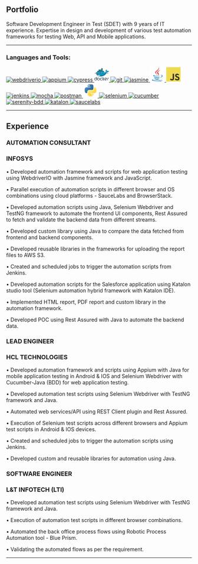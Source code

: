 ## Portfolio

Software Development Engineer in Test (SDET) with 9 years of IT experience. Expertise in design and development of various test automation frameworks for testing Web, API and Mobile applications.

---

<h3 align="left">Languages and Tools:</h3>
<p align="left"> 
  <a href="https://webdriver.io/" target="_blank" rel="noreferrer"> 
  <img src="https://avatars.githubusercontent.com/u/6512473?s=200&v=4" alt="webdriverio" width="40" height="40"/> </a> 
  <a href="https://appium.io/" target="_blank" rel="noreferrer"> 
  <img src="https://camo.githubusercontent.com/3eb867d17687f3afdc1f69c250427f98c9577286e83d4d8c10ca7683287549ad/68747470733a2f2f7777772e6b6579746f72632e636f6d2f77702d636f6e74656e742f75706c6f6164732f323031342f30382f61707069756d2e706e67" alt="appium" width="60" height="40"/> </a>
  <a href="https://www.cypress.io" target="_blank" rel="noreferrer"> 
  <img src="https://raw.githubusercontent.com/simple-icons/simple-icons/6e46ec1fc23b60c8fd0d2f2ff46db82e16dbd75f/icons/cypress.svg" alt="cypress" width="40" height="40"/> </a>
  <a href="https://www.docker.com/" target="_blank" rel="noreferrer"> 
  <img src="https://raw.githubusercontent.com/devicons/devicon/master/icons/docker/docker-original-wordmark.svg" alt="docker" width="40" height="40"/> </a>
  <a href="https://git-scm.com/" target="_blank" rel="noreferrer"> 
  <img src="https://www.vectorlogo.zone/logos/git-scm/git-scm-icon.svg" alt="git" width="40" height="40"/> </a> 
  <a href="https://jasmine.github.io/" target="_blank" rel="noreferrer"> 
  <img src="https://www.vectorlogo.zone/logos/jasmine/jasmine-icon.svg" alt="jasmine" width="40" height="40"/> </a>
  <a href="https://www.java.com" target="_blank" rel="noreferrer">
  <img src="https://raw.githubusercontent.com/devicons/devicon/master/icons/java/java-original.svg" alt="java" width="40" height="40"/> </a> 
  <a href="https://developer.mozilla.org/en-US/docs/Web/JavaScript" target="_blank" rel="noreferrer"> 
  <img src="https://raw.githubusercontent.com/devicons/devicon/master/icons/javascript/javascript-original.svg" alt="javascript" width="40" height="40"/> </a> 
  <a href="https://www.jenkins.io" target="_blank" rel="noreferrer"> <img src="https://www.vectorlogo.zone/logos/jenkins/jenkins-icon.svg" alt="jenkins" width="40" height="40"/> </a> 
  <a href="https://mochajs.org" target="_blank" rel="noreferrer"> <img src="https://www.vectorlogo.zone/logos/mochajs/mochajs-icon.svg" alt="mocha" width="40" height="40"/> </a> 
  <a href="https://postman.com" target="_blank" rel="noreferrer"> <img src="https://www.vectorlogo.zone/logos/getpostman/getpostman-icon.svg" alt="postman" width="40" height="40"/> </a> 
  <a href="https://www.python.org" target="_blank" rel="noreferrer"> <img src="https://raw.githubusercontent.com/devicons/devicon/master/icons/python/python-original.svg" alt="python" width="40" height="40"/> </a> 
  <a href="https://www.selenium.dev" target="_blank" rel="noreferrer"> <img src="https://raw.githubusercontent.com/detain/svg-logos/780f25886640cef088af994181646db2f6b1a3f8/svg/selenium-logo.svg" alt="selenium" width="40" height="40"/> </a> 
  <a href="https://cucumber.io/" target="_blank" rel="noreferrer"> 
  <img src="https://avatars.githubusercontent.com/u/320565?s=200&v=4" alt="cucumber" width="40" height="40"/> </a>
  <a href="https://serenity-bdd.github.io/theserenitybook/latest/index.html" target="_blank" rel="noreferrer"> 
  <img src="https://serenity-bdd.info/wp-content/uploads/elementor/thumbs/serenity-bdd-pac9onzlqv9ebi90cpg4zsqnp28x4trd1adftgkwbq.png" alt="serenity-bdd" width="90" height="40"/> </a>
  <a href="https://www.katalon.com/" target="_blank" rel="noreferrer"> 
  <img src="https://upload.wikimedia.org/wikipedia/commons/a/a6/Katalon_Studio_logo.png?20180517091013" alt="katalon" width="90" height="40"/> </a>
  <a href="https://saucelabs.com/" target="_blank" rel="noreferrer"> 
  <img src="https://d2h1nbmw1jjnl.cloudfront.net/company_directory_entries/company_logos/000/000/055/original/Sauce-Labs_Vert_Red-Grey_RGB-1000x1000.png?1543624837" alt="saucelabs" width="50" height="40"/> </a>
</p>
  
---

## Experience

### **AUTOMATION CONSULTANT**
### INFOSYS

•	Developed automation framework and scripts for web application testing using WebdriverIO with Jasmine framework and JavaScript.

•	Parallel execution of automation scripts in different browser and OS combinations using cloud platforms - SauceLabs and BrowserStack.

•	Developed automation scripts using Java, Selenium Webdriver and TestNG framework to automate the frontend UI components, Rest Assured to fetch and validate the backend data from different streams.

•	Developed custom library using Java to compare the data fetched from frontend and backend components.

•	Developed reusable libraries in the frameworks for uploading the report files to AWS S3.

•	Created and scheduled jobs to trigger the automation scripts from Jenkins.

•	Developed automation scripts for the Salesforce application using Katalon studio tool (Selenium automation hybrid framework with Katalon IDE).

•	Implemented HTML report, PDF report and custom library in the automation framework.

•	Developed POC using Rest Assured with Java to automate the backend data.

### **LEAD ENGINEER**
### HCL TECHNOLOGIES

•	Developed automation framework and scripts using Appium with Java for mobile application testing in Android & IOS and Selenium Webdriver with Cucumber-Java (BDD) for web application testing.

•	Developed automation test scripts using Selenium Webdriver with TestNG framework and Java.

•	Automated web services/API using REST Client plugin and Rest Assured.

•	Execution of Selenium test scripts across different browsers and Appium test scripts in Android & IOS devices.

•	Created and scheduled jobs to trigger the automation scripts using Jenkins.

•	Developed custom and reusable libraries for automation using Java.

### **SOFTWARE ENGINEER**
### L&T INFOTECH (LTI)

•	Developed automation test scripts using Selenium Webdriver with TestNG framework and Java.

•	Execution of automation test scripts in different browser combinations.

•	Automated the back office process flows using Robotic Process Automation tool - Blue Prism.

•	Validating the automated flows as per the requirement.

---

